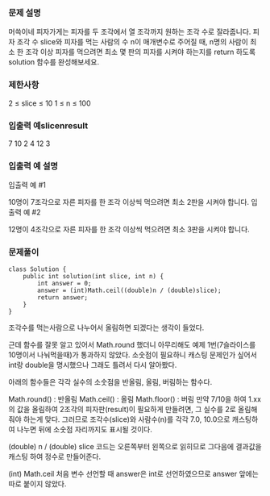 ### 문제 설명

머쓱이네 피자가게는 피자를 두 조각에서 열 조각까지 원하는 조각 수로 잘라줍니다. 피자 조각 수 slice와 피자를 먹는 사람의 수 n이 매개변수로 주어질 때, n명의 사람이 최소 한 조각 이상 피자를 먹으려면 최소 몇 판의 피자를 시켜야 하는지를 return 하도록 solution 함수를 완성해보세요.

### 제한사항
2 ≤ slice ≤ 10
1 ≤ n ≤ 100
### 입출력 예slicenresult
7	10	2
4	12	3
### 입출력 예 설명
입출력 예 #1

10명이 7조각으로 자른 피자를 한 조각 이상씩 먹으려면 최소 2판을 시켜야 합니다.
입출력 예 #2

12명이 4조각으로 자른 피자를 한 조각 이상씩 먹으려면 최소 3판을 시켜야 합니다.
### 문제풀이
```
class Solution {
    public int solution(int slice, int n) {
        int answer = 0;
        answer = (int)Math.ceil((double)n / (double)slice);
        return answer;
    }
}
```
조각수를 먹는사람으로 나누어서 올림하면 되겠다는 생각이 들었다.

근데 함수를 잘못 알고 있어서 Math.round 했더니 아무리해도 예제 1번(7슬라이스를 10명이서 나눠먹을때)가 통과하지 않았다. 소숫점이 필요하니 캐스팅 문제인가 싶어서 int랑 double을 명시했으나 그래도 틀려서 다시 알아봤다.

아래의 함수들은 각각 실수의 소숫점을 반올림, 올림, 버림하는 함수다.

Math.round() : 반올림
Math.ceil() : 올림
Math.floor() : 버림
만약 7/10을 하여 1.xx의 값을 올림하여 2조각의 피자판(result)이 필요하게 만들려면, 그 실수를 2로 올림해줘야 하는게 맞다. 그러므로 조각수(slice)와 사람수(n)를 각각 7.0, 10.0으로 캐스팅하여 나누면 뒤에 소숫점 자리까지도 표시될 것이다.

(double) n / (double) slice
코드는 오른쪽부터 왼쪽으로 읽히므로 그다음에 결과값을 캐스팅 하여 정수로 만들어준다.

(int) Math.ceil
처음 변수 선언할 때 answer은 int로 선언하였으므로 answer 앞에는 따로 붙이지 않았다.
